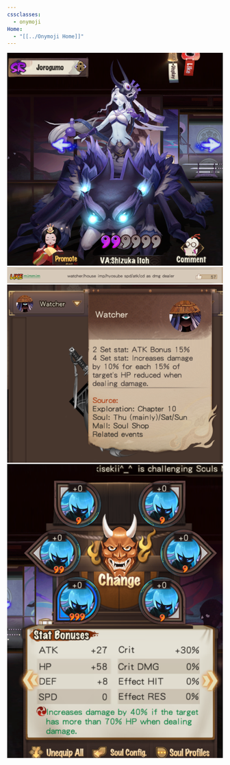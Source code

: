 ```yaml
---
cssclasses:
  - onymoji
Home:
  - "[[../Onymoji Home]]"
---
```

![jorogumo](../Information/jorogumo.png)
![jorogumo-info](../Information/jorogumo-info.png)
![watcher](../Information/watcher.png)
![jorogumo-current](../Information/jorogumo-current.png)